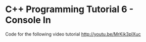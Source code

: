 C++ Programming Tutorial 6 - Console In
=======================================

Code for the following video tutorial http://youtu.be/MrKik3pIXuc
